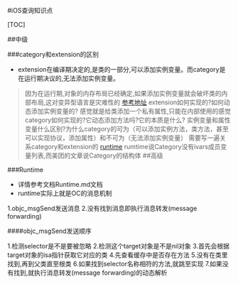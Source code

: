 #iOS查询知识点

[TOC]

##中级

###category和extension的区别

- extension在编译期决定的,是类的一部分,可以添加实例变量。而category是在运行期决议的,无法添加实例变量。
> 因为在运行期,对象的内存布局已经确定,如果添加实例变量就会破坏类的内部布局,这对变异型语言是灾难性的
> [参考地址](https://tech.meituan.com/2015/03/03/diveintocategory.html)
> extension如何实现的?如何动态添加实例变量的?  感觉就是给类添加一个私有属性,只能在内部使用的感觉
> category如何实现的?它动态添加方法吗?它的本质是什么? 
> 实例变量和属性变量什么区别?为什么category的可为（可以添加实例方法，类方法，甚至可以实现协议，添加属性）和不可为（无法添加实例变量）
> 需要写一遍关系category和extension的
> [runtime](https://juejin.im/post/5a37562451882506e50cbc9a#heading-15)
> rumtime说Category没有ivars成员变量列表,而美团的文章说Category的结构体
##高级

###Runtime

- 详情参考文档Runtime.md文档
- runtime实际上就是OC的消息机制

1.objc_msgSend发送消息
2.没有找到消息即执行消息转发(message forwarding)

####objc_msgSend发送顺序

1.检测selector是不是要被忽略
2.检测这个target对象是不是nil对象
3.首先会根据target对象的isa指针获取它对应的类
4.先查看缓存中是否存在方法
5.没有在类里找到,再到父类直至根类
6.如果找到selector名称相符的方法,就跳至实现
7.如果没有找到,就执行消息转发(message forwarding)的动态解析
